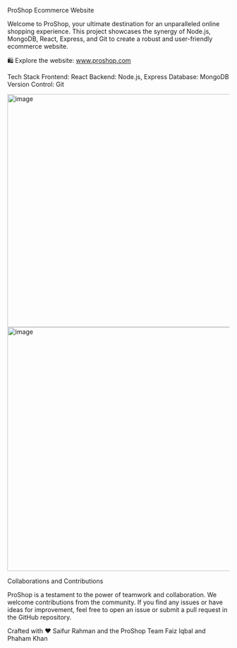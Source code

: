 
ProShop Ecommerce Website


Welcome to ProShop, your ultimate destination for an unparalleled online shopping experience. This project showcases the synergy of Node.js, MongoDB, React, Express, and Git to create a robust and user-friendly ecommerce website.

🛍️ Explore the website: www.proshop.com

Tech Stack
Frontend: React
Backend: Node.js, Express
Database: MongoDB
Version Control: Git

<img width="528" alt="image" src="https://github.com/saifur-rah/proshop/assets/84004205/660b7d6d-a649-4736-8faf-22071c208051">
<img width="553" alt="image" src="https://github.com/saifur-rah/proshop/assets/84004205/7cdc6267-ec3f-4740-bf9c-03adb71f925a">

Collaborations and Contributions

ProShop is a testament to the power of teamwork and collaboration. We welcome contributions from the community. If you find any issues or have ideas for improvement, feel free to open an issue or submit a pull request in the GitHub repository.

Crafted with ❤️ Saifur Rahman and the ProShop Team Faiz Iqbal and Phaham Khan

